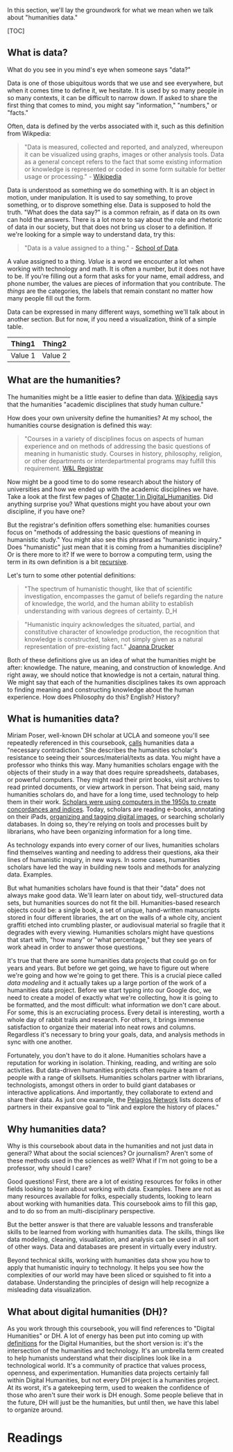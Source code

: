In this section, we'll lay the groundwork for what we mean when we talk about "humanities data."

[TOC]

## What is data? 
What do you see in you mind's eye when someone says "data?"

Data is one of those ubiquitous words that we use and see everywhere, but when it comes time to define it, we hesitate. It is used by so many people in so many contexts, it can be difficult to narrow down. If asked to share the first thing that comes to mind, you might say "information," "numbers," or "facts." 

Often, data is defined by the verbs associated with it, such as this definition from Wikpedia: 


> "Data is measured, collected and reported, and analyzed, whereupon it can be visualized using graphs, images or other analysis tools. Data as a general concept refers to the fact that some existing information or knowledge is represented or coded in some form suitable for better usage or processing." - [Wikipedia](https://en.wikipedia.org/wiki/Data)


Data is understood as something we do something with. It is an object in motion, under manipulation. It is  used to say something, to prove something, or to disprove something else. Data is supposed to hold the truth. "What does the data say?" is a common refrain, as if data on its own can hold the answers. There is a lot more to say about the role and rhetoric of data in our society, but that does not bring us closer to a definition. If we're looking for a simple way to understand data, try this: 


> "Data is a value assigned to a thing." - [School of Data](http://schoolofdata.org/handbook/courses/what-is-data). 

A value assigned to a thing. *Value* is a word we encounter a lot when working with technology and math. It is often a number, but it does not have to be. If you're filling out a form that asks for your name, email address, and phone number, the values are pieces of information that you contribute. The *things* are the categories, the labels that remain constant no matter how many people fill out the form. 

Data can be expressed in many different ways, something we'll talk about in another section. But for now, if you need a visualization, think of a simple table. 

|Thing1|Thing2|
|---|---|
|Value 1|Value 2|



## What are the humanities?
The humanities might be a little easier to define than data. [Wikipedia](https://en.wikipedia.org/wiki/Humanities) says that the humanities "academic disciplines that study human culture." 

How does your own university define the humanities? At my school, the humanities course designation is defined this way: 

> "Courses in a variety of disciplines focus on aspects of human experience and on methods of addressing the basic questions of meaning in humanistic study. Courses in history, philosophy, religion, or other departments or interdepartmental programs may fulfill this requirement. [W&L Registrar](http://catalog.wlu.edu/content.php?catoid=15&navoid=1194#HU)

Now might be a good time to do some research about the history of universities and how we ended up with the academic disciplines we have. Take a look at the first few pages of [Chapter 1 in Digital_Humanities](https://dssf.musselmanlibrary.org/2018/wp-content/uploads/2018/05/Digital_Humanities.pdf). Did anything surprise you? What questions might you have about your own discipline, if you have one? 


But the registrar's definition offers something else: humanities courses focus on "methods of addressing the basic questions of meaning in humanistic study." You might also see this phrased as "humanistic inquiry." Does "humanistic" just mean that it is coming from a humanities discipline? Or is there more to it? If we were to borrow a computing term, using the term in its own definition is a bit [recursive](https://en.wikipedia.org/wiki/Recursion_(computer_science)). 

Let's turn to some other potential definitions:

> "The spectrum of humanistic thought, like that of scientific investigation, encompasses the gamut of beliefs regarding the nature of knowledge, the world, and the human ability to establish understanding with various degrees of certainty. D_H


> "Humanistic inquiry acknowledges the situated, partial, and constitutive character of knowledge production, the recognition that knowledge is constructed, taken, not simply given as a natural representation of pre-existing fact." [Joanna Drucker](http://www.digitalhumanities.org/dhq/vol/5/1/000091/000091.html)

Both of these definitions give us an idea of what the humanities might be after: knowledge. The nature, meaning, and construction of knowledge. And right away, we should notice that knowledge is not a certain, natural thing. We might say that each of the humanities disciplines takes its own approach to finding meaning and constructing knowledge about the human experience. How does Philosophy do this? English? History? 

## What is humanities data? 
Miriam Poser, well-known DH scholar at UCLA and someone you'll see repeatedly referenced in this coursebook, [calls](https://miriamposner.com/blog/humanities-data-a-necessary-contradiction/) humanities data a "necessary contradiction." She describes the humanities scholar's resistance to seeing their sources/material/texts as data. You might have a professor who thinks this way. Many humanities scholars engage with the objects of their study in a way that does require spreadsheets, databases, or powerful computers. They might read their print books, visit archives to read printed documents, or view artwork in person. That being said, many humanities scholars do, and have for a long time, used technology to help them in their work. [Scholars were using computers in the 1950s to create concordances and indices](http://digitalhumanities.org:3030/companion/view?docId=blackwell/9781405103213/9781405103213.xml&chunk.id=ss1-2-1&toc.depth=1&toc.id=ss1-2-1&brand=9781405103213_brand). Today, scholars are reading e-books, annotating on their iPads, [organizing and tagging digital images](http://www.tropy.org), or searching scholarly databases. In doing so, they're relying on tools and processes built by librarians, who have been organizing information for a long time. 

As technology expands into every corner of our lives, humanities scholars find themselves wanting and needing to address their questions, aka their lines of humanistic inquiry, in new ways. In some cases, humanities scholars have led the way in building new tools and methods for analyzing data. Examples.

But what humanities scholars have found is that their "data" does not always make good data. We'll learn later on about tidy, well-structured data sets, but humanities sources do not fit the bill. Humanities-based research objects could be: a single book, a set of unique, hand-written manuscripts stored in four different libraries, the art on the walls of a whole city, ancient graffiti etched into crumbling plaster, or audiovisual material so fragile that it degrades with every viewing. Humanities scholars might have questions that start with, "how many" or "what percentage," but they see years of work ahead in order to answer those questions. 

It's true that there are some humanities data projects that could go on for years and years. But before we get going, we have to figure out where we're going and how we're going to get there. This is a crucial piece called *data modeling* and it actually takes up a large portion of the work of a humanities data project. Before we start typing into our Google doc, we need to create a model of exactly what we're collecting, how it is going to be formatted, and the most difficult: what information we don't care about. For some, this is an excruciating process. Every detail is interesting, worth a whole day of rabbit trails and research. For others, it brings immense satisfaction to organize their material into neat rows and columns. Regardless it's necessary to bring your goals, data, and analysis methods in sync with one another. 

Fortunately, you don't have to do it alone. Humanities scholars have a reputation for working in isolation. Thinking, reading, and writing are solo activities. But data-driven humanities projects often require a team of people with a range of skillsets. Humanities scholars partner with librarians, technologists, amongst others in order to build giant databases or interactive applications. And importantly, they collaborate to extend and share their data. As just one example, the [Pelagios Network](https://pelagios.org/partners/) lists dozens of partners in their expansive goal to "link and explore the history of places."


## Why humanities data? 
Why is this coursebook about data in the humanities and not just data in general? What about the social sciences? Or journalism? Aren't some of these methods used in the sciences as well? What if I'm not going to be a professor, why should I care? 

Good questions! First, there are a lot of existing resources for folks in other fields looking to learn about working with data. Examples. There are not as many resources available for folks, especially students, looking to learn about working with humanities data. This coursebook aims to fill this gap, and to do so from an multi-disciplinary perspective.

But the better answer is that there are valuable lessons and transferable skills to be learned from working with humanities data. The skills, things like data modeling, cleaning, visualization, and analysis can be used in all sort of other ways. Data and databases are present in virtually every industry. 

Beyond technical skills, working with humanities data show you how to apply that humanistic inquiry to technology. It helps you see how the complexities of our world may have been sliced or squished to fit into a database. Understanding the principles of design will help recognize a misleading data visualization. 

## What about digital humanities (DH)? 
As you work through this coursebook, you will find references to "Digital Humanities" or DH. A lot of energy has been put into coming up with [definitions](https://whatisdigitalhumanities.com/) for the Digital Humanities, but the short version is: it's the intersection of the humanities and technology. It's an umbrella term created to help humanists understand what their disciplines look like in a technological world. It's a community of practice that values process, openness, and experimentation. Humanities data projects certainly fall within Digital Humanities, but not every DH project is a humanities project. At its worst, it's a gatekeeping term, used to weaken the confidence of those who aren't sure their work is DH enough. Some people believe that in the future, DH will just be the humanities, but until then, we have this label to organize around.


# Readings




